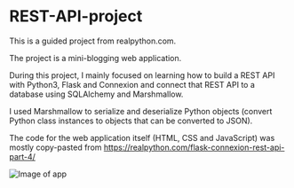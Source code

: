 # REST-API-project

This is a guided project from realpython.com.

The project is a mini-blogging web application.

During this project, I mainly focused on learning how to build a REST API with Python3, Flask and Connexion and connect that REST API to a database using SQLAlchemy and Marshmallow. 

I used Marshmallow to serialize and deserialize Python objects (convert Python class instances to objects that can be converted to JSON).

The code for the web application itself (HTML, CSS and JavaScript) was mostly copy-pasted from https://realpython.com/flask-connexion-rest-api-part-4/

![Image of app](https://files.realpython.com/media/people_page_after.007a76786496.png)

